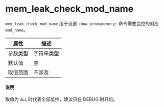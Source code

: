 # mem_leak_check_mod_name

`mem_leak_check_mod_name` 用于设置 `show proxymemory;` 命令需要监控的对应 `mod_name`。

|  属性    | 描述     |
|----------|---------|
| 参数类型 |   字符串类型      |
| 默认值   | 空     |
| 取值范围 | 不涉及  |

<main id="notice" type='explain'>
  <h4>说明</h4>
  <p>取值为 <code>ALL</code> 时代表全部监控，建议只在 DEBUG 时开启。</p>
</main>
